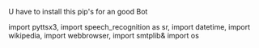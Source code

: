 U have to install this pip's for an good Bot

import pyttsx3,
import speech_recognition as sr,
import datetime,
import wikipedia,
import webbrowser,
import smtplib&
import os
